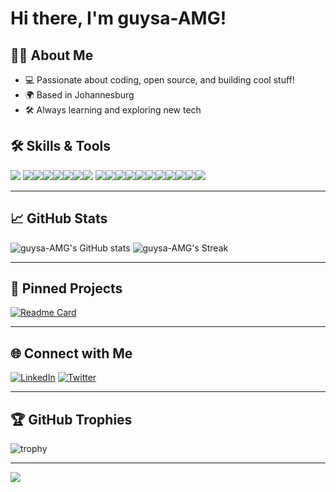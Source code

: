 # Hi there, I'm guysa-AMG! 


## 👨‍💻 About Me

- 💻 Passionate about coding, open source, and building cool stuff!
- 🌍 Based in Johannesburg
- 🛠️ Always learning and exploring new tech



## 🛠️ Skills & Tools

<img src="https://img.shields.io/badge/-Python-3776AB?style=flat-square&logo=python&logoColor=white"/> <img src="https://img.shields.io/badge/-JavaScript-F7B93E?style=flat-square&logo=javascript&logoColor=white"/><img src="https://img.shields.io/badge/-React-61DAFB?style=flat-square&logo=react&logoColor=white"/><img src="https://img.shields.io/badge/-Node.js-339933?style=flat-square&logo=node.js&logoColor=white"/><img src="https://img.shields.io/badge/-Git-F05032?style=flat-square&logo=git&logoColor=white"/><img src="https://img.shields.io/badge/C-00599C?style=flat-square&logo=c&logoColor=white"/><img src="https://img.shields.io/badge/C++-00599C?style=flat-square&logo=c%2b%2b&logoColor=white"/><img src="https://img.shields.io/badge/OpenCV-5C3EE8?style=flat-square&logo=opencv&logoColor=white"/>
<img src="https://img.shields.io/badge/Azure_DevOps-0078D7?style=flat-square&logo=azure-devops&logoColor=white"/><img src="https://img.shields.io/badge/CI%2FCD-222222?style=flat-square&logo=githubactions&logoColor=blue"/><img src="https://img.shields.io/badge/Flutter-02569B?style=flat-square&logo=flutter&logoColor=white"/><img src="https://img.shields.io/badge/Dart-0175C2?style=flat-square&logo=dart&logoColor=white"/><img src="https://img.shields.io/badge/Android-3DDC84?style=flat-square&logo=android&logoColor=white"/><img src="https://img.shields.io/badge/Java-007396?style=flat-square&logo=java&logoColor=white"/><img src="https://img.shields.io/badge/Linux-FCC624?style=flat-square&logo=linux&logoColor=black"/><img src="https://img.shields.io/badge/GitHub-181717?style=flat-square&logo=github&logoColor=white"/><img src="https://img.shields.io/badge/ASP.NET-512BD4?style=flat-square&logo=dotnet&logoColor=white"/><img src="https://img.shields.io/badge/C%23-239120?style=flat-square&logo=c-sharp&logoColor=white"/><img src="https://img.shields.io/badge/SDL2-FF6F00?style=flat-square&logo=slack&logoColor=white"/>
<!-- Add your favorite tech! -->

---

## 📈 GitHub Stats

![guysa-AMG's GitHub stats](https://github-readme-stats.vercel.app/api?username=guysa-AMG&show_icons=true&theme=radical)
![guysa-AMG's Streak](https://github-readme-streak-stats.herokuapp.com/?user=guysa-AMG&theme=radical)

---

## 🚀 Pinned Projects

<!-- Pin your best repositories here! Replace repo names with your own -->
[![Readme Card](https://github-readme-stats.vercel.app/api/pin/?username=guysa-AMG&repo=example-repo&theme=radical)](https://github.com/guysa-AMG/example-repo)

---

## 🌐 Connect with Me

[![LinkedIn](https://img.shields.io/badge/-LinkedIn-0077B5?style=flat-square&logo=linkedin&logoColor=white)](https://www.linkedin.com/in/your-linkedin)
[![Twitter](https://img.shields.io/badge/-Twitter-1da1f2?style=flat-square&logo=twitter&logoColor=white)](https://twitter.com/your-twitter)
<!-- Add your other socials here! -->

---

## 🏆 GitHub Trophies

![trophy](https://github-profile-trophy.vercel.app/?username=guysa-AMG&theme=radical)

---

![](https://komarev.com/ghpvc/?username=guysa-AMG&color=blue)

<!--
**guysa-AMG/guysa-AMG** is a ✨special✨ repository because its `README.md` (this file) appears on your GitHub profile!
-->
